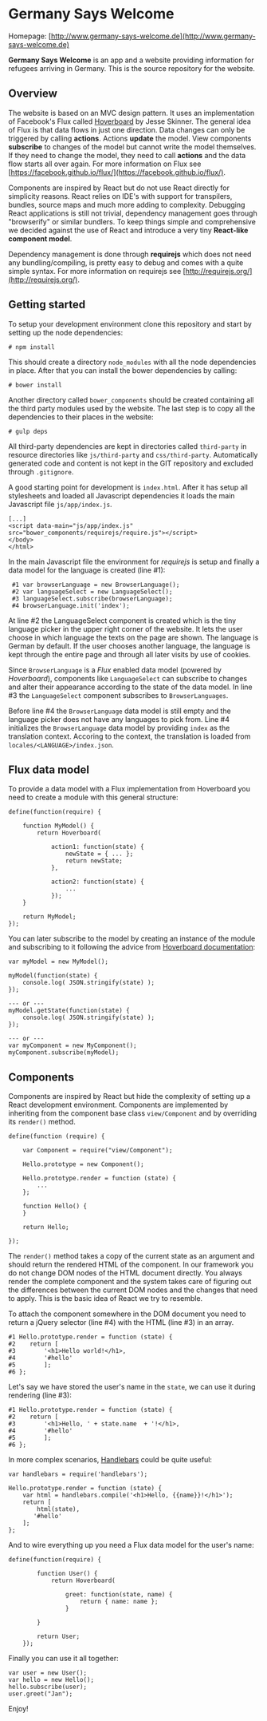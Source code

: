 Germany Says Welcome
====================

Homepage: [http://www.germany-says-welcome.de](http://www.germany-says-welcome.de)

<b>Germany Says Welcome</b> is an app and a website providing information for refugees arriving in Germany. This is
the source repository for the website.

Overview
--------

The website is based on an MVC design pattern. It uses an implementation of Facebook's Flux called 
[Hoverboard](https://github.com/jesseskinner/hoverboard) by Jesse Skinner. The general idea of Flux is that data
flows in just one direction. Data changes can only be triggered by calling <b>actions</b>. Actions <b>update</b> the model. 
View components <b>subscribe</b> to changes of the model but cannot write the model themselves. If they need to
change the model, they need to call <b>actions</b> and the data flow starts all over again. For more information on
Flux see [https://facebook.github.io/flux/](https://facebook.github.io/flux/).

Components are inspired by React but do not use React directly for simplicity reasons. React relies on IDE's with 
support for transpilers, bundles, source maps and much more adding to complexity. Debugging React applications
is still not trivial, dependency management goes through "browserify" or similar bundlers. To keep things simple and 
comprehensive we decided against the use of React and introduce a very tiny <b>React-like component model</b>.

Dependency management is done through <b>requirejs</b> which does not need any bundling/compiling, is pretty easy to debug 
and comes with a quite simple syntax. For more information on requirejs see [http://requirejs.org/](http://requirejs.org/).

Getting started
---------------

To setup your development environment clone this repository and start by setting up the node dependencies:

    # npm install
    
This should create a directory `node_modules` with all the node dependencies in place. After that you can install the
bower dependencies by calling:

    # bower install
    
Another directory called `bower_components` should be created containing all the third party modules used by the website.
The last step is to copy all the dependencies to their places in the website:

    # gulp deps
    
All third-party dependencies are kept in directories called `third-party` in resource directories like `js/third-party`
and `css/third-party`. Automatically generated code and content is not kept in the GIT repository and excluded through
`.gitignore`.

A good starting point for development is `index.html`. After it has setup all stylesheets and loaded all Javascript
dependencies it loads the main Javascript file `js/app/index.js`.

    [...]
    <script data-main="js/app/index.js" src="bower_components/requirejs/require.js"></script>
    </body>
    </html>

In the main Javascript file the environment for *requirejs* is setup and finally a data model for the language is created (line #1):
 
     #1 var browserLanguage = new BrowserLanguage();
     #2 var languageSelect = new LanguageSelect();
     #3 languageSelect.subscribe(browserLanguage);
     #4 browserLanguage.init('index');
     
At line #2 the LanguageSelect component is created which is the tiny language picker in the upper right corner of the website.
It lets the user choose in which language the texts on the page are shown. The language is German by default. If the
user chooses another language, the language is kept through the entire page and through all later visits by use of cookies.

Since `BrowserLanguage` is a <i>Flux</i> enabled data model (powered by <i>Hoverboard</i>), components 
like `LanguageSelect` can subscribe to changes and alter their appearance according to the state of the data model. In
line #3 the `LanguageSelect` component subscribes to `BrowserLanguages`.
  
Before line #4 the `BrowserLanguage` data model is still empty and the language picker does not have any languages to 
pick from. Line #4 initializes the `BrowserLanguage` data model by providing `index` as the translation context. Accoring 
to the context, the translation is loaded from `locales/<LANGUAGE>/index.json`.

Flux data model
----------------------------

To provide a data model with a Flux implementation from Hoverboard you need to create a module with this general structure:

    define(function(require) {
        
        function MyModel() {
            return Hoverboard(
                
                action1: function(state) {
                    newState = { ... };
                    return newState;
                },
                
                action2: function(state) {
                    ...
                });
        }
        
        return MyModel;
    });
    
You can later subscribe to the model by creating an instance of the module and subscribing to it following the advice from 
[Hoverboard documentation](https://github.com/jesseskinner/hoverboard#documentation):
 
    var myModel = new MyModel();
    
    myModel(function(state) {
        console.log( JSON.stringify(state) );
    });
    
    --- or ---
    myModel.getState(function(state) {
        console.log( JSON.stringify(state) );
    });
    
    --- or ---
    var myComponent = new MyComponent();
    myComponent.subscribe(myModel);
    
Components
----------
  
Components are inspired by React but hide the complexity of setting up a React development environment. Components are 
implemented by inheriting from the component base class `view/Component` and by overriding its `render()` method.

    define(function (require) {
    
        var Component = require("view/Component");
    
        Hello.prototype = new Component();
    
        Hello.prototype.render = function (state) {
            ...
        };
    
        function Hello() {
        }
    
        return Hello;
    
    });

The `render()` method takes a copy of the current state as an argument and should return the rendered HTML of the component.
In our framework you do not change DOM nodes of the HTML document directly. You always render the complete component and 
the system takes care of figuring out the differences between the current DOM nodes and the changes that need to apply. This
is the basic idea of React we try to resemble.

To attach the component somewhere in the DOM document you need to return a jQuery selector (line #4) with the HTML 
(line #3) in an array.

    #1 Hello.prototype.render = function (state) {
    #2    return [ 
    #3        '<h1>Hello world!</h1>, 
    #4        '#hello' 
    #5        ];
    #6 };

Let's say we have stored the user's name in the `state`, we can use it during rendering (line #3):
 
    #1 Hello.prototype.render = function (state) {
    #2    return [ 
    #3        '<h1>Hello, ' + state.name  + '!</h1>, 
    #4        '#hello' 
    #5        ];
    #6 };
 
In more complex scenarios, [Handlebars](http://handlebarsjs.com/) could be quite useful:

    var handlebars = require('handlebars');
    
    Hello.prototype.render = function (state) {
        var html = handlebars.compile('<h1>Hello, {{name}}!</h1>');
        return [ 
            html(state),
           '#hello' 
        ];
    };  
    
And to wire everything up you need a Flux data model for the user's name:

    define(function(require) {
            
            function User() {
                return Hoverboard(
                    
                    greet: function(state, name) {
                        return { name: name };
                    }
                    
            }
            
            return User;
        });

Finally you can use it all together:

    var user = new User();
    var hello = new Hello();
    hello.subscribe(user);
    user.greet("Jan");

Enjoy!
